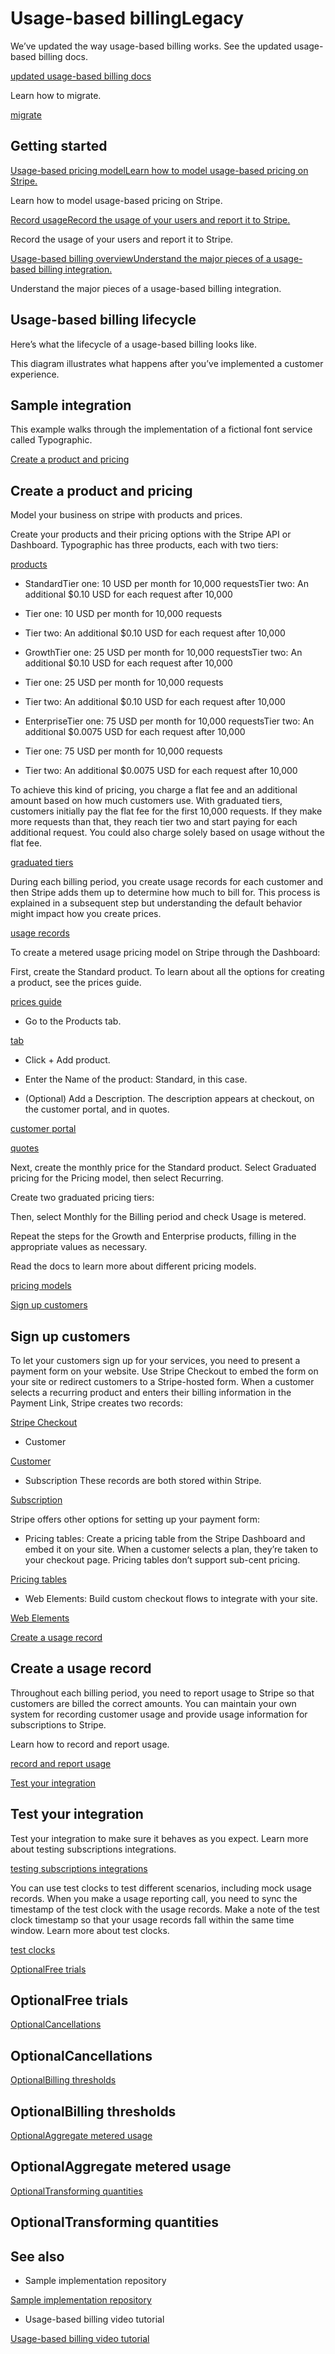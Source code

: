 # Usage-based billingLegacy

We’ve updated the way usage-based billing works. See the updated usage-based billing docs.

[updated usage-based billing docs](/billing/subscriptions/usage-based)

Learn how to migrate.

[migrate](/billing/subscriptions/usage-based-legacy/migration-guide)

## Getting started

[Usage-based pricing modelLearn how to model usage-based pricing on Stripe.](/billing/subscriptions/usage-based-legacy/pricing-models)

Learn how to model usage-based pricing on Stripe.

[Record usageRecord the usage of your users and report it to Stripe.](/billing/subscriptions/usage-based-legacy/recording-usage)

Record the usage of your users and report it to Stripe.

[Usage-based billing overviewUnderstand the major pieces of a usage-based billing integration.](/billing/subscriptions/usage-based-legacy#sample-integration)

Understand the major pieces of a usage-based billing integration.

## Usage-based billing lifecycle

Here’s what the lifecycle of a usage-based billing looks like.

This diagram illustrates what happens after you’ve implemented a customer experience.

## Sample integration

This example walks through the implementation of a fictional font service called Typographic.

[Create a product and pricing](#create-product)

## Create a product and pricing

Model your business on stripe with products and prices.

Create your products and their pricing options with the Stripe API or Dashboard. Typographic has three products, each with two tiers:

[products](/api/products)

- StandardTier one: 10 USD per month for 10,000 requestsTier two: An additional $0.10 USD for each request after 10,000

- Tier one: 10 USD per month for 10,000 requests

- Tier two: An additional $0.10 USD for each request after 10,000

- GrowthTier one: 25 USD per month for 10,000 requestsTier two: An additional $0.10 USD for each request after 10,000

- Tier one: 25 USD per month for 10,000 requests

- Tier two: An additional $0.10 USD for each request after 10,000

- EnterpriseTier one: 75 USD per month for 10,000 requestsTier two: An additional $0.0075 USD for each request after 10,000

- Tier one: 75 USD per month for 10,000 requests

- Tier two: An additional $0.0075 USD for each request after 10,000

To achieve this kind of pricing, you charge a flat fee and an additional amount based on how much customers use. With graduated tiers, customers initially pay the flat fee for the first 10,000 requests. If they make more requests than that, they reach tier two and start paying for each additional request. You could also charge solely based on usage without the flat fee.

[graduated tiers](/products-prices/pricing-models#graduated-pricing)

During each billing period, you create usage records for each customer and then Stripe adds them up to determine how much to bill for. This process is explained in a subsequent step but understanding the default behavior might impact how you create prices.

[usage records](/billing/subscriptions/usage-based-legacy/recording-usage)

To create a metered usage pricing model on Stripe through the Dashboard:

First, create the Standard product. To learn about all the options for creating a product, see the prices guide.

[prices guide](/products-prices/manage-prices#create-product)

- Go to the Products tab.

[tab](https://dashboard.stripe.com/products)

- Click + Add product.

- Enter the Name of the product: Standard, in this case.

- (Optional) Add a Description. The description appears at checkout, on the customer portal, and in quotes.

[customer portal](/customer-management)

[quotes](/quotes)

Next, create the monthly price for the Standard product. Select Graduated pricing for the Pricing model, then select Recurring.

Create two graduated pricing tiers:

Then, select Monthly for the Billing period and check Usage is metered.

Repeat the steps for the Growth and Enterprise products, filling in the appropriate values as necessary.

Read the docs to learn more about different pricing models.

[pricing models](/products-prices/pricing-models)

[Sign up customers](#customer-signup)

## Sign up customers

To let your customers sign up for your services, you need to present a payment form on your website. Use Stripe Checkout to embed the form on your site or redirect customers to a Stripe-hosted form. When a customer selects a recurring product and enters their billing information in the Payment Link, Stripe creates two records:

[Stripe Checkout](/checkout/quickstart)

- Customer

[Customer](/api/customers/object)

- Subscription These records are both stored within Stripe.

[Subscription](/api/subscriptions/object)

Stripe offers other options for setting up your payment form:

- Pricing tables: Create a pricing table from the Stripe Dashboard and embed it on your site. When a customer selects a plan, they’re taken to your checkout page. Pricing tables don’t support sub-cent pricing.

[Pricing tables](/payments/checkout/pricing-table)

- Web Elements: Build custom checkout flows to integrate with your site.

[Web Elements](/payments/elements)

[Create a usage record](#report-usage)

## Create a usage record

Throughout each billing period, you need to report usage to Stripe so that customers are billed the correct amounts. You can maintain your own system for recording customer usage and provide usage information for subscriptions to Stripe.

Learn how to record and report usage.

[record and report usage](/billing/subscriptions/usage-based-legacy/recording-usage)

[Test your integration](#test-integration)

## Test your integration

Test your integration to make sure it behaves as you expect. Learn more about testing subscriptions integrations.

[testing subscriptions integrations](/billing/testing)

You can use test clocks to test different scenarios, including mock usage records. When you make a usage reporting call, you need to sync the timestamp of the test clock with the usage records. Make a note of the test clock timestamp so that your usage records fall within the same time window. Learn more about test clocks.

[test clocks](/billing/testing/test-clocks)

[OptionalFree trials](#trials)

## OptionalFree trials

[OptionalCancellations](#cancellations)

## OptionalCancellations

[OptionalBilling thresholds](#thresholds)

## OptionalBilling thresholds

[OptionalAggregate metered usage](#aggregate-metered-usage)

## OptionalAggregate metered usage

[OptionalTransforming quantities](#transforming-quantities)

## OptionalTransforming quantities

## See also

- Sample implementation repository

[Sample implementation repository](https://github.com/stripe-samples/subscription-use-cases/tree/main/usage-based-subscriptions)

- Usage-based billing video tutorial

[Usage-based billing video tutorial](https://www.youtube.com/watch?v=v8cN4pEofy8)
